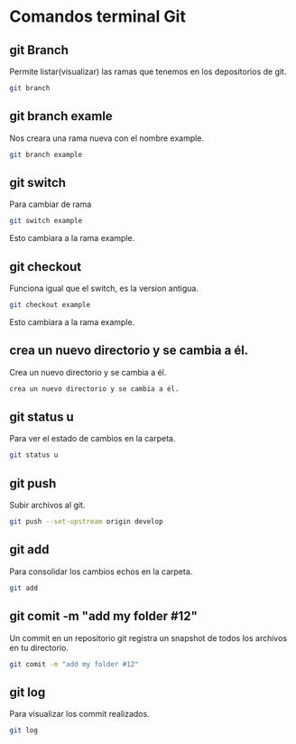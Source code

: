 # Comandos terminal Git
## git Branch
Permite listar(visualizar) las ramas que tenemos en los depositorios de git.
```sh
git branch
```
## git branch examle
Nos creara una rama nueva con el nombre example.
```sh
git branch example
```
## git switch
Para cambiar de rama
```sh
git switch example
```
Esto cambiara a la rama example.
## git checkout
Funciona igual que el switch, es la version antigua.
 ```sh
git checkout example
```
Esto cambiara a la rama example.
## crea un nuevo directorio y se cambia a él.
Crea un nuevo directorio y se cambia a él.
```sh
crea un nuevo directorio y se cambia a él.
```
## git status u
Para ver el estado de cambios en la carpeta.
```sh
git status u
```
## git push <repo name> <branch name>
Subir archivos al git.
```sh
git push --set-upstream origin develop
```
## git add
Para consolidar los cambios echos en la carpeta.
```sh
git add 
```
## git comit -m "add my folder #12" 
 Un commit en un repositorio git registra un snapshot de todos los archivos en tu directorio.
 ```sh
 git comit -m "add my folder #12"
 ```

## git log
Para visualizar los commit realizados.
```sh
git log
```